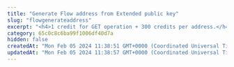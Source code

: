 ```yaml
---
title: "Generate Flow address from Extended public key"
slug: "flowgenerateaddress"
excerpt: "<h4>1 credit for GET operation + 300 credits per address.</h4><br/>\n<p>Generate Flow address from Extended public key. This operation internally creates public key and assigns it to the newly created address on the blockchain.\nThere is minimal amount, which must be sent to the FLOW address during creation - 0.001 FLOW, which will be used from Tatum service account.<br/>\n<b>This operation is allowed on any Testnet plan and only on Paid Mainnet plans.</b>\nPublic key is generated for the specific index - each extended public key can generate up to 2^31 addresses starting from index 0 until 2^31 - 1.</p>"
category: 65c0c8c6ba99f1006df40d7a
hidden: false
createdAt: "Mon Feb 05 2024 11:38:51 GMT+0000 (Coordinated Universal Time)"
updatedAt: "Mon Feb 05 2024 11:38:57 GMT+0000 (Coordinated Universal Time)"
---
```

